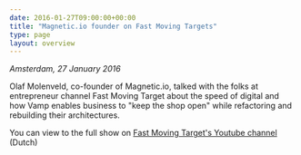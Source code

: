 ```yaml
---
date: 2016-01-27T09:00:00+00:00
title: "Magnetic.io founder on Fast Moving Targets"
type: page
layout: overview
---
```

*Amsterdam, 27 January 2016*

Olaf Molenveld, co-founder of Magnetic.io, talked with the folks at entrepreneur channel Fast Moving Target about
the speed of digital and how Vamp enables business to "keep the shop open" while refactoring and rebuilding
their architectures.

You can view to the full show on [Fast Moving Target's Youtube channel](https://www.youtube.com/watch?v=42PrlZPTAxw) (Dutch)

<!--more-->
